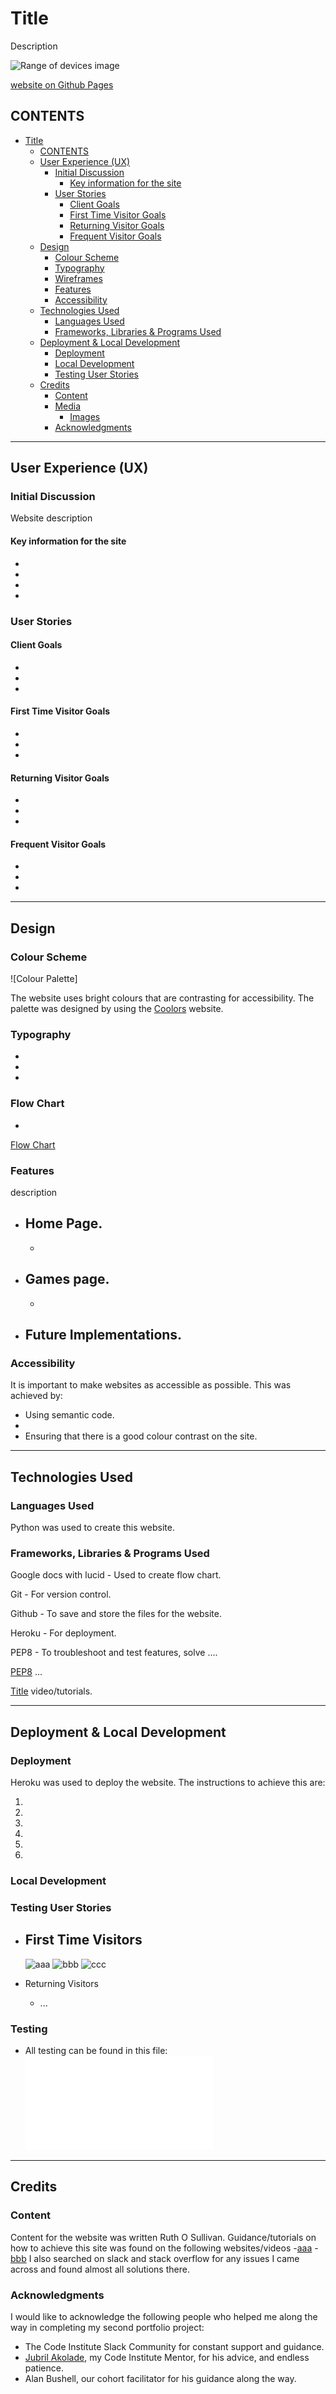 # Title

Description

![Range of devices image](filepath)

[website on Github Pages](filepath)

## CONTENTS

- [Title](#Title)
  - [CONTENTS](#contents)
  - [User Experience (UX)](#user-experience-ux)
    - [Initial Discussion](#initial-discussion)
      - [Key information for the site](#key-information-for-the-site)
    - [User Stories](#user-stories)
      - [Client Goals](#client-goals)
      - [First Time Visitor Goals](#first-time-visitor-goals)
      - [Returning Visitor Goals](#returning-visitor-goals)
      - [Frequent Visitor Goals](#frequent-visitor-goals)
  - [Design](#design)
    - [Colour Scheme](#colour-scheme)
    - [Typography](#typography)
    - [Wireframes](#wireframes)
    - [Features](#features)
    - [Accessibility](#accessibility)
  - [Technologies Used](#technologies-used)
    - [Languages Used](#languages-used)
    - [Frameworks, Libraries \& Programs Used](#frameworks-libraries--programs-used)
  - [Deployment \& Local Development](#deployment--local-development)
    - [Deployment](#deployment)
    - [Local Development](#local-development)
    - [Testing User Stories](#testing-user-stories)
  - [Credits](#credits)
    - [Content](#content)
    - [Media](#media)
      - [Images](#images)
    - [Acknowledgments](#acknowledgments)

- - -

## User Experience (UX)

### Initial Discussion

Website description

#### Key information for the site

- 
-  
-  
- 


### User Stories

#### Client Goals

- 
- 
- 


#### First Time Visitor Goals

- 
- 
- 

#### Returning Visitor Goals

- 
- 
- 

#### Frequent Visitor Goals

- 
- 
- 

- - -

## Design

### Colour Scheme

![Colour Palette]

The website uses bright colours that are contrasting for accessibility. The palette was designed by using the [Coolors](https://coolors.co/) website.

### Typography

- 
- 
- 

### Flow Chart

- 

[Flow Chart](filepath)

### Features

description 

- Home Page.
  - 
  - 

- Games page.
  - 
  - 

  
- Future Implementations.
  - 

### Accessibility

It is important to make websites as accessible as possible. This was achieved by:

- Using semantic code.
- 
- Ensuring that there is a good colour contrast on the site.

- - -

## Technologies Used

### Languages Used

Python was used to create this website.

### Frameworks, Libraries & Programs Used

Google docs with lucid - Used to create flow chart.

Git - For version control.

Github - To save and store the files for the website.

Heroku - For deployment.

PEP8 - To troubleshoot and test features, solve ....



[PEP8](filepath) ...

[Title](filepath) video/tutorials.

- - -

## Deployment & Local Development

### Deployment

Heroku was used to deploy the website. The instructions to achieve this are:

1. 
2. 
3. 
4. 
5. 
6. 

### Local Development

### Testing User Stories

- First Time Visitors
  - 

  ![aaa](filepath)
  ![bbb](filepath)
  ![ccc](filepath)

- Returning Visitors
  - ...

### Testing
- All testing can be found in this file:
![Testing](/TESTING.md)

- - -

## Credits

### Content

Content for the website was written Ruth O Sullivan.
Guidance/tutorials on how to achieve this site was found on the following websites/videos
-[aaa](filepath)
-[bbb](filepath)
I also searched on slack and stack overflow for any issues I came across and found almost all solutions there.

### Acknowledgments

I would like to acknowledge the following people who helped me along the way in completing my second portfolio project:

- The Code Institute Slack Community for constant support and guidance.
- [Jubril Akolade](https://github.com/Jubrillionaire), my Code Institute Mentor, for his advice, and endless patience.
- Alan Bushell, our cohort facilitator for his guidance along the way.